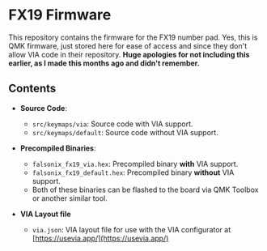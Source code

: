 # FX19 Firmware

This repository contains the firmware for the FX19 number pad. Yes, this is QMK firmware, just stored here for ease of access and since they don't allow VIA code in their repository.
**Huge apologies for not including this earlier, as I made this months ago and didn't remember.**

## Contents

- **Source Code**: 
    - `src/keymaps/via`: Source code with VIA support.
    - `src/keymaps/default`: Source code without VIA support.

- **Precompiled Binaries**:
    - `falsonix_fx19_via.hex`: Precompiled binary **with** VIA support.
    - `falsonix_fx19_default.hex`: Precompiled binary **without** VIA support.
    - Both of these binaries can be flashed to the board via QMK Toolbox or another similar tool.

- **VIA Layout file**
    - `via.json`: VIA layout file for use with the VIA configurator at [https://usevia.app/](https://usevia.app/)
